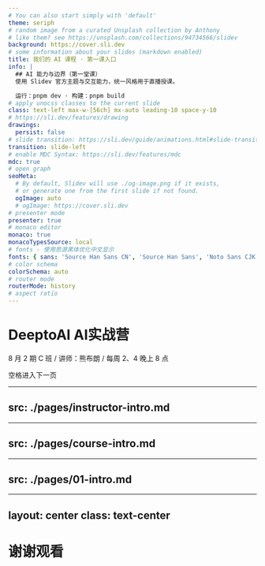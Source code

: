 ```yaml
---
# You can also start simply with 'default'
theme: seriph
# random image from a curated Unsplash collection by Anthony
# like them? see https://unsplash.com/collections/94734566/slidev
background: https://cover.sli.dev
# some information about your slides (markdown enabled)
title: 我们的 AI 课程 · 第一课入口
info: |
  ## AI 能力与边界（第一堂课）
  使用 Slidev 官方主题与交互能力，统一风格用于直播授课。

  运行：pnpm dev · 构建：pnpm build
# apply unocss classes to the current slide
class: text-left max-w-[56ch] mx-auto leading-10 space-y-10
# https://sli.dev/features/drawing
drawings:
  persist: false
# slide transition: https://sli.dev/guide/animations.html#slide-transitions
transition: slide-left
# enable MDC Syntax: https://sli.dev/features/mdc
mdc: true
# open graph
seoMeta:
  # By default, Slidev will use ./og-image.png if it exists,
  # or generate one from the first slide if not found.
  ogImage: auto
  # ogImage: https://cover.sli.dev
# presenter mode
presenter: true
# monaco editor
monaco: true
monacoTypesSource: local
# fonts - 使用思源黑体优化中文显示
fonts: { sans: 'Source Han Sans CN', 'Source Han Sans', 'Noto Sans CJK SC', 'PingFang SC', 'Hiragino Sans GB', 'Microsoft YaHei', Inter, mono: 'JetBrains Mono' }
# color schema
colorSchema: auto
# router mode
routerMode: history
# aspect ratio
---
```


# DeeptoAI AI实战营
8 月 2 期 C 班 / 讲师：熊布朗 / 每周 2、4 晚上 8 点

<div @click="$slidev.nav.next" class="mt-12 py-1" hover:bg="white op-10">
  空格进入下一页 <carbon:arrow-right />
</div>

---
src: ./pages/instructor-intro.md
---

---
src: ./pages/course-intro.md
---

---
src: ./pages/01-intro.md
---

---
layout: center
class: text-center
---

# 谢谢观看

<PoweredBySlidev mt-10 />

